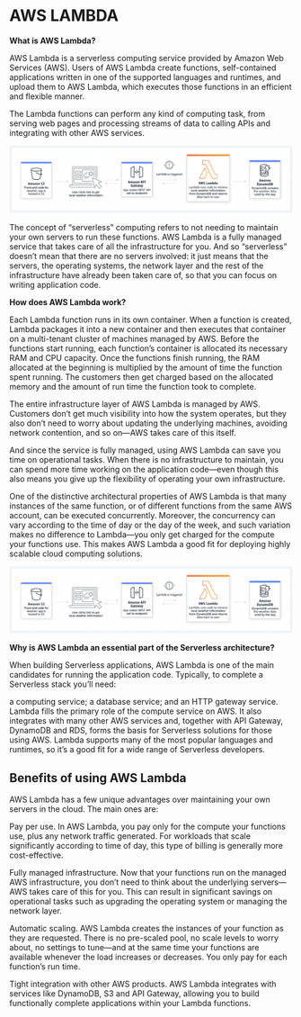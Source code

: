 


# AWS LAMBDA


**What is AWS Lambda?**


AWS Lambda is a serverless computing service provided by Amazon Web Services (AWS). Users of AWS Lambda create functions, self-contained applications written in one of the supported languages and runtimes, and upload them to AWS Lambda, which executes those functions in an efficient and flexible manner.




The Lambda functions can perform any kind of computing task, from serving web pages and processing streams of data to calling APIs and integrating with other AWS services.
 
 <img src="/Images/lambda.png" width="800">
 
The concept of “serverless” computing refers to not needing to maintain your own servers to run these functions. AWS Lambda is a fully managed service that takes care of all the infrastructure for you. And so “serverless” doesn’t mean that there are no servers involved: it just means that the servers, the operating systems, the network layer and the rest of the infrastructure have already been taken care of, so that you can focus on writing application code.



**How does AWS Lambda work?**


Each Lambda function runs in its own container. When a function is created, Lambda packages it into a new container and then executes that container on a multi-tenant cluster of machines managed by AWS. Before the functions start running, each function’s container is allocated its necessary RAM and CPU capacity. Once the functions finish running, the RAM allocated at the beginning is multiplied by the amount of time the function spent running. The customers then get charged based on the allocated memory and the amount of run time the function took to complete.

The entire infrastructure layer of AWS Lambda is managed by AWS. Customers don’t get much visibility into how the system operates, but they also don’t need to worry about updating the underlying machines, avoiding network contention, and so on—AWS takes care of this itself.

And since the service is fully managed, using AWS Lambda can save you time on operational tasks. When there is no infrastructure to maintain, you can spend more time working on the application code—even though this also means you give up the flexibility of operating your own infrastructure.

One of the distinctive architectural properties of AWS Lambda is that many instances of the same function, or of different functions from the same AWS account, can be executed concurrently. Moreover, the concurrency can vary according to the time of day or the day of the week, and such variation makes no difference to Lambda—you only get charged for the compute your functions use. This makes AWS Lambda a good fit for deploying highly scalable cloud computing solutions.


<img src="/Images/lambda.png" width="800">

**Why is AWS Lambda an essential part of the Serverless architecture?**

When building Serverless applications, AWS Lambda is one of the main candidates for running the application code. Typically, to complete a Serverless stack you’ll need:

a computing service;
a database service; and
an HTTP gateway service.
Lambda fills the primary role of the compute service on AWS. It also integrates with many other AWS services and, together with API Gateway, DynamoDB and RDS, forms the basis for Serverless solutions for those using AWS. Lambda supports many of the most popular languages and runtimes, so it’s a good fit for a wide range of Serverless developers.





## Benefits of using AWS Lambda

AWS Lambda has a few unique advantages over maintaining your own servers in the cloud. The main ones are:

Pay per use. In AWS Lambda, you pay only for the compute your functions use, plus any network traffic generated. For workloads that scale significantly according to time of day, this type of billing is generally more cost-effective.

Fully managed infrastructure. Now that your functions run on the managed AWS infrastructure, you don’t need to think about the underlying servers—AWS takes care of this for you. This can result in significant savings on operational tasks such as upgrading the operating system or managing the network layer.

Automatic scaling. AWS Lambda creates the instances of your function as they are requested. There is no pre-scaled pool, no scale levels to worry about, no settings to tune—and at the same time your functions are available whenever the load increases or decreases. You only pay for each function’s run time.

Tight integration with other AWS products. AWS Lambda integrates with services like DynamoDB, S3 and API Gateway, allowing you to build functionally complete applications within your Lambda functions.
